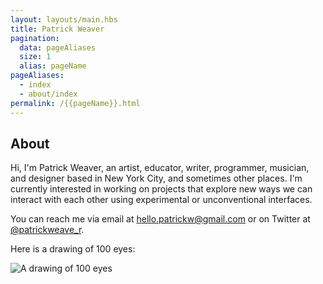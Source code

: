 ```yaml
---
layout: layouts/main.hbs
title: Patrick Weaver
pagination:
  data: pageAliases
  size: 1
  alias: pageName
pageAliases:
  - index
  - about/index
permalink: /{{pageName}}.html
---
```


## About

<div class="blob">
  
  Hi, I'm Patrick Weaver, an artist, educator, writer, programmer, musician, and designer based in New York City, and sometimes other places. I'm currently interested in working on projects that explore new ways we can interact with each other using experimental or unconventional interfaces.

  You can reach me via email at [hello.patrickw@gmail.com](mailto:hello.patrickw@gmail.com) or on Twitter at [@patrickweave_r](https://twitter.com/patrickweave_r).

  Here is a drawing of 100 eyes:

  ![A drawing of 100 eyes](https://pwapi.s3.amazonaws.com/uploads/1f42dd81-9ebc-4b13-a80f-b3ec54ad38d3)
</div>